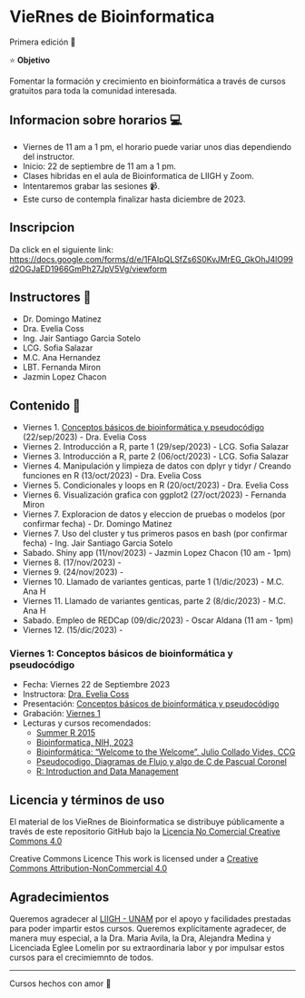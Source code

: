 # VieRnes de Bioinformatica

Primera edición 💜

⭐ **Objetivo**

Fomentar la formación y crecimiento en bioinformática a través de cursos gratuitos para toda la comunidad interesada.    

## Informacion sobre horarios 💻

- Viernes de 11 am a 1 pm, el horario puede variar unos dias dependiendo del instructor.
- Inicio: 22 de septiembre de 11 am a 1 pm.
- Clases hibridas en el aula de Bioinformatica de LIIGH y Zoom.
- Intentaremos grabar las sesiones 📹.
- Este curso de contempla finalizar hasta diciembre de 2023.

## Inscripcion

Da click en el siguiente link: https://docs.google.com/forms/d/e/1FAIpQLSfZs6S0KvJMrEG_GkOhJ4lO99d2OGJaED1966GmPh27JpV5Vg/viewform

## Instructores 👾 

- Dr. Domingo Matinez
- Dra. Evelia Coss
- Ing. Jair Santiago Garcia Sotelo
- LCG. Sofia Salazar
- M.C. Ana Hernandez
- LBT. Fernanda Miron
- Jazmin Lopez Chacon

## Contenido 📌

- Viernes 1. [Conceptos básicos de bioinformática y pseudocódigo](https://eveliacoss.github.io/ViernesBioinfo/Clase1_22Sep2023/D1_Introduccion_slides.html#1) (22/sep/2023) - Dra. Evelia Coss
- Viernes 2. Introducción a R, parte 1 (29/sep/2023) - LCG. Sofia Salazar
- Viernes 3. Introducción a R, parte 2 (06/oct/2023) - LCG. Sofia Salazar
- Viernes 4. Manipulación y limpieza de datos con dplyr y tidyr / Creando funciones en R (13/oct/2023) - Dra. Evelia Coss
- Viernes 5. Condicionales y loops en R (20/oct/2023) - Dra. Evelia Coss
- Viernes 6. Visualización grafica con ggplot2 (27/oct/2023) - Fernanda Miron
- Viernes 7. Exploracion de datos y eleccion de pruebas o modelos (por confirmar fecha) - Dr. Domingo Matinez
- Viernes 7. Uso del cluster y tus primeros pasos en bash (por confirmar fecha) - Ing. Jair Santiago Garcia Sotelo
- Sabado. Shiny app (11/nov/2023) - Jazmin Lopez Chacon (10 am - 1pm)
- Viernes 8. (17/nov/2023) - 
- Viernes 9. (24/nov/2023) - 
- Viernes 10. Llamado de variantes genticas, parte 1  (1/dic/2023) - M.C. Ana H 
- Viernes 11. Llamado de variantes genticas, parte 2  (8/dic/2023) - M.C. Ana H
- Sabado. Empleo de REDCap (09/dic/2023) - Oscar Aldana (11 am - 1pm)
- Viernes 12. (15/dic/2023) -

### Viernes 1: Conceptos básicos de bioinformática y pseudocódigo 

- Fecha: Viernes 22 de Septiembre 2023
- Instructora: [Dra. Evelia Coss](https://eveliacoss.github.io/)
- Presentación: [Conceptos básicos de bioinformática y pseudocódigo](https://eveliacoss.github.io/ViernesBioinfo/Clase1_22Sep2023/D1_Introduccion_slides.html#1)
- Grabación: [Viernes 1](https://drive.google.com/file/d/1SO6EJuKUXQzeIgL95unQ4d_TMo1gP1Jf/view?usp=sharing)
- Lecturas y cursos recomendados:
  - [Summer R 2015](https://aejaffe.com/summerR_2015/)
  - [Bioinformatica, NIH, 2023](https://www.genome.gov/es/genetics-glossary/Bioinformatica)
  - [Bioinformática: “Welcome to the Welcome”, Julio Collado Vides, CCG](https://docs.google.com/presentation/d/1CLc59lN4HQ-WHMV2_aT1CCpbnfdcn0zD/edit?usp=sharing&ouid=115061201453977266962&rtpof=true&sd=true)
  - [Pseudocodigo, Diagramas de Flujo y algo de C de Pascual Coronel](https://slideplayer.es/slide/13658656/)
  - [R: Introduction and Data Management](https://bouchat.github.io/IntroDataMgmt20Jan.html)

## Licencia y términos de uso

El material de los VieRnes de Bioinformatica se distribuye públicamente a través de este repositorio GitHub bajo la [Licencia No Comercial Creative Commons 4.0](https://creativecommons.org/licenses/by-nc/4.0/)

Creative Commons Licence
This work is licensed under a [Creative Commons Attribution-NonCommercial 4.0](https://creativecommons.org/licenses/by-nc/4.0/)

## Agradecimientos

Queremos agradecer al [LIIGH - UNAM](https://liigh.unam.mx) por el apoyo y facilidades prestadas para poder impartir estos cursos. Queremos  explícitamente agradecer, de manera muy especial, a la Dra. Maria Avila, la Dra, Alejandra Medina y Licenciada Eglee Lomelin por su extraordinaria labor y por impulsar estos cursos para el crecimiemnto de todos.

-------------

Cursos hechos con amor 💜
